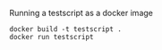 Running a testscript as a docker image  
```
docker build -t testscript .  
docker run testscript
```
